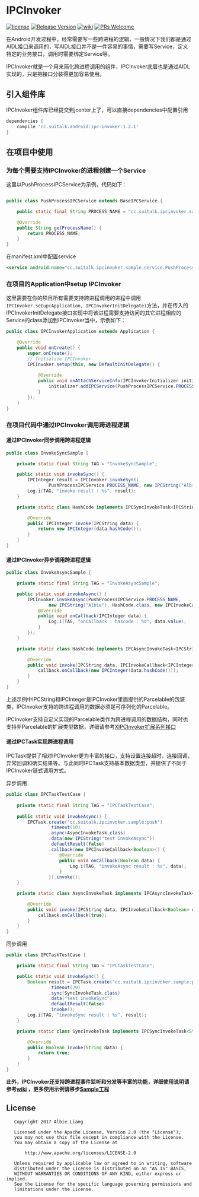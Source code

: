 # IPCInvoker

[![license](http://img.shields.io/badge/license-Apache2.0-brightgreen.svg?style=flat)](https://github.com/AlbieLiang/IPCInvoker/blob/master/LICENSE)
[![Release Version](https://img.shields.io/badge/release-1.2.1-red.svg)](https://github.com/AlbieLiang/IPCInvoker/releases)
[![wiki](https://img.shields.io/badge/wiki-1.2.1-red.svg)](https://github.com/AlbieLiang/IPCInvoker/wiki) 
[![PRs Welcome](https://img.shields.io/badge/PRs-welcome-brightgreen.svg)](https://github.com/AlbieLiang/IPCInvoker/pulls)



在Android开发过程中，经常需要写一些跨进程的逻辑，一般情况下我们都是通过AIDL接口来调用的，写AIDL接口并不是一件容易的事情，需要写Service，定义特定的业务接口，调用时需要绑定Service等。

IPCInvoker就是一个用来简化跨进程调用的组件，IPCInvoker底层也是通过AIDL实现的，只是把接口分装得更加容易使用。


## 引入组件库

IPCInvoker组件库已经提交到jcenter上了，可以直接dependencies中配置引用

```gradle
dependencies {
    compile 'cc.suitalk.android:ipc-invoker:1.2.1'
}
```

## 在项目中使用

### 为每个需要支持IPCInvoker的进程创建一个Service


这里以PushProcessIPCService为示例，代码如下：


```java

public class PushProcessIPCService extends BaseIPCService {

    public static final String PROCESS_NAME = "cc.suitalk.ipcinvoker.sample:push";

    @Override
    public String getProcessName() {
        return PROCESS_NAME;
    }
}

```
在manifest.xml中配置service

```xml
<service android:name="cc.suitalk.ipcinvoker.sample.service.PushProcessIPCService" android:process=":push"/>
```

### 在项目的Application中setup IPCInvoker

这里需要在你的项目所有需要支持跨进程调用的进程中调用`IPCInvoker.setup(Application, IPCInvokerInitDelegate)`方法，并在传入的IPCInvokerInitDelegate接口实现中将该进程需要支持访问的其它进程相应的Service的class添加到IPCInvoker当中，示例如下：

```java
public class IPCInvokerApplication extends Application {

    @Override
    public void onCreate() {
        super.onCreate();
        // Initialize IPCInvoker
        IPCInvoker.setup(this, new DefaultInitDelegate() {
            
            @Override
            public void onAttachServiceInfo(IPCInvokerInitializer initializer) {
                initializer.addIPCService(PushProcessIPCService.PROCESS_NAME, PushProcessIPCService.class);
            }
        });
    }
}
```
### 在项目代码中通过IPCInvoker调用跨进程逻辑

#### 通过IPCInvoker同步调用跨进程逻辑

```java
public class InvokeSyncSample {

    private static final String TAG = "InvokeSyncSample";

    public static void invokeSync() {
        IPCInteger result = IPCInvoker.invokeSync(
                PushProcessIPCService.PROCESS_NAME, new IPCString("Albie"), HashCode.class);
        Log.i(TAG, "invoke result : %s", result);
    }

    private static class HashCode implements IPCSyncInvokeTask<IPCString, IPCInteger> {

        @Override
        public IPCInteger invoke(IPCString data) {
            return new IPCInteger(data.hashCode());
        }
    }
}
```


#### 通过IPCInvoker异步调用跨进程逻辑

```java
public class InvokeAsyncSample {

    private static final String TAG = "InvokeAsyncSample";

    public static void invokeAsync() {
        IPCInvoker.invokeAsync(PushProcessIPCService.PROCESS_NAME,
                new IPCString("Albie"), HashCode.class, new IPCInvokeCallback<IPCInteger>() {
            @Override
            public void onCallback(IPCInteger data) {
                Log.i(TAG, "onCallback : hascode : %d", data.value);
            }
        });
    }

    private static class HashCode implements IPCAsyncInvokeTask<IPCString, IPCInteger> {

        @Override
        public void invoke(IPCString data, IPCInvokeCallback<IPCInteger> callback) {
            callback.onCallback(new IPCInteger(data.hashCode()));
        }
    }
}
```

上述示例中IPCString和IPCInteger是IPCInvoker里面提供的Parcelable的包装类，IPCInvoker支持的跨进程调用的数据必须是可序列化的Parcelable。

IPCInvoker支持自定义实现的Parcelable类作为跨进程调用的数据结构，同时也支持非Parcelable的扩展类型数据，详细请参考[XIPCInvoker扩展系列接口](https://github.com/AlbieLiang/IPCInvoker/wiki/XIPCInvoker%E6%89%A9%E5%B1%95%E7%B3%BB%E5%88%97%E6%8E%A5%E5%8F%A3)

#### 通过IPCTask实现跨进程调用

IPCTask提供了相对IPCInvoker更为丰富的接口，支持设置连接超时，连接回调，异常回调和确实结果等。与此同时IPCTask支持基本数据类型，并提供了不同于IPCInvoker链式调用方式。

异步调用
```java
public class IPCTaskTestCase {
    
    private static final String TAG = "IPCTaskTestCase";
    
    public static void invokeAsync() {
        IPCTask.create("cc.suitalk.ipcinvoker.sample:push")
                .timeout(10)
                .async(AsyncInvokeTask.class)
                .data(new IPCString("test invokeAsync"))
                .defaultResult(false)
                .callback(new IPCInvokeCallback<Boolean>() {
                    @Override
                    public void onCallback(Boolean data) {
                        Log.i(TAG, "invokeAsync result : %s", data);
                    }
                }).invoke();
    }

    private static class AsyncInvokeTask implements IPCAsyncInvokeTask<IPCString, Boolean> {

        @Override
        public void invoke(IPCString data, IPCInvokeCallback<Boolean> callback) {
            callback.onCallback(true);
        }
    }
}
```

同步调用
```java
public class IPCTaskTestCase {

    private static final String TAG = "IPCTaskTestCase";

    public static void invokeSync() {
        Boolean result = IPCTask.create("cc.suitalk.ipcinvoker.sample:push")
                .timeout(20)
                .sync(SyncInvokeTask.class)
                .data("test invokeSync")
                .defaultResult(false)
                .invoke();
        Log.i(TAG, "invokeSync result : %s", result);
    }

    private static class SyncInvokeTask implements IPCSyncInvokeTask<String, Boolean> {

        @Override
        public Boolean invoke(String data) {
            return true;
        }
    }
}
```

__此外，IPCInvoker还支持跨进程事件监听和分发等丰富的功能，详细使用说明请参考[wiki](https://github.com/AlbieLiang/IPCInvoker/wiki) ，更多使用示例请移步[Sample工程](https://github.com/AlbieLiang/IPCInvoker/tree/master/ipc-invoker-sample)__

## License

```
   Copyright 2017 Albie Liang

   Licensed under the Apache License, Version 2.0 (the "License");
   you may not use this file except in compliance with the License.
   You may obtain a copy of the License at

       http://www.apache.org/licenses/LICENSE-2.0

   Unless required by applicable law or agreed to in writing, software
   distributed under the License is distributed on an "AS IS" BASIS,
   WITHOUT WARRANTIES OR CONDITIONS OF ANY KIND, either express or implied.
   See the License for the specific language governing permissions and
   limitations under the License.
```